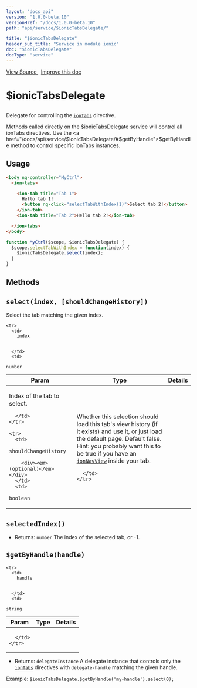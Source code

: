 ```yaml
---
layout: "docs_api"
version: "1.0.0-beta.10"
versionHref: "/docs/1.0.0-beta.10"
path: "api/service/$ionicTabsDelegate/"

title: "$ionicTabsDelegate"
header_sub_title: "Service in module ionic"
doc: "$ionicTabsDelegate"
docType: "service"
---
```


<div class="improve-docs">
  <a href='https://github.com/driftyco/ionic-v1/blob/master/js/angular/service/tabsDelegate.js#L1'>
    View Source
  </a>
  &nbsp;
  <a href='http://github.com/driftyco/ionic/edit/master/js/angular/service/tabsDelegate.js#L1'>
    Improve this doc
  </a>
</div>




<h1 class="api-title">

  $ionicTabsDelegate



</h1>





Delegate for controlling the <a href="/docs/api/directive/ionTabs/"><code>ionTabs</code></a> directive.

Methods called directly on the $ionicTabsDelegate service will control all ionTabs
directives. Use the <a href="/docs/api/service/$ionicTabsDelegate/#$getByHandle">$getByHandle</a>
method to control specific ionTabs instances.









## Usage
```html
<body ng-controller="MyCtrl">
  <ion-tabs>

    <ion-tab title="Tab 1">
      Hello tab 1!
      <button ng-click="selectTabWithIndex(1)">Select tab 2!</button>
    </ion-tab>
    <ion-tab title="Tab 2">Hello tab 2!</ion-tab>

  </ion-tabs>
</body>
```
```js
function MyCtrl($scope, $ionicTabsDelegate) {
  $scope.selectTabWithIndex = function(index) {
    $ionicTabsDelegate.select(index);
  }
}
```


  

  
## Methods

<div id="select"></div>
<h2>
  <code>select(index, [shouldChangeHistory])</code>

</h2>

Select the tab matching the given index.



<table class="table" style="margin:0;">
  <thead>
    <tr>
      <th>Param</th>
      <th>Type</th>
      <th>Details</th>
    </tr>
  </thead>
  <tbody>
    
    <tr>
      <td>
        index
        
        
      </td>
      <td>
        
  <code>number</code>
      </td>
      <td>
        <p>Index of the tab to select.</p>

        
      </td>
    </tr>
    
    <tr>
      <td>
        shouldChangeHistory
        
        <div><em>(optional)</em></div>
      </td>
      <td>
        
  <code>boolean</code>
      </td>
      <td>
        <p>Whether this selection should load this tab&#39;s
view history (if it exists) and use it, or just load the default page.
Default false.
Hint: you probably want this to be true if you have an
<a href="/docs/api/directive/ionNavView/"><code>ionNavView</code></a> inside your tab.</p>

        
      </td>
    </tr>
    
  </tbody>
</table>









<div id="selectedIndex"></div>
<h2>
  <code>selectedIndex()</code>

</h2>








* Returns: 
   `number` The index of the selected tab, or -1.




<div id="$getByHandle"></div>
<h2>
  <code>$getByHandle(handle)</code>

</h2>





<table class="table" style="margin:0;">
  <thead>
    <tr>
      <th>Param</th>
      <th>Type</th>
      <th>Details</th>
    </tr>
  </thead>
  <tbody>
    
    <tr>
      <td>
        handle
        
        
      </td>
      <td>
        
  <code>string</code>
      </td>
      <td>
        
        
      </td>
    </tr>
    
  </tbody>
</table>






* Returns: 
   `delegateInstance` A delegate instance that controls only the
<a href="/docs/api/directive/ionTabs/"><code>ionTabs</code></a> directives with `delegate-handle` matching
the given handle.

Example: `$ionicTabsDelegate.$getByHandle('my-handle').select(0);`



  
  






